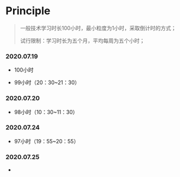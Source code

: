 # Principle

> 一般技术学习时长100小时，最小粒度为1小时，采取倒计时的方式；
>
> 试行限制：学习时长为五个月，平均每周为五个小时；

### 2020.07.19

* 100小时

* 99小时（20：30~21：30）

### 2020.07.20

* 98小时（10：30~11：30）

### 2020.07.24

* 97小时（19：55~20：55）

### 2020.07.25

* 